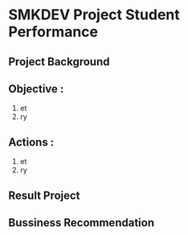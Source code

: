 # **SMKDEV Project Student Performance**

## Project Background

## Objective :
1. et
2. ry
   
## Actions :
1. et
2. ry

## Result Project

## Bussiness Recommendation
